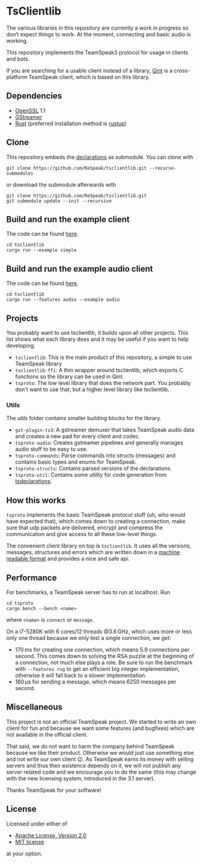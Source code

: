 # TsClientlib
The various libraries in this repository are currently a work in progress so don‘t expect things to work. At the moment, connecting and basic audio is working.

This repository implements the TeamSpeak3 protocol for usage in clients and bots.

If you are searching for a usable client instead of a library, [Qint](https://github.com/ReSpeak/Qint) is a cross-platform TeamSpeak client, which is based on this library.

## Dependencies
- [OpenSSL](https://www.openssl.org) 1.1
- [GStreamer](https://gstreamer.freedesktop.org)
- [Rust](https://rust-lang.org) (preferred installation method is [rustup](https://rustup.rs))

## Clone
This repository embeds the [declarations](https://github.com/ReSpeak/tsdeclarations) as submodule. You can clone with
```
git clone https://github.com/ReSpeak/tsclientlib.git --recurse-submodules
```
or download the submodule afterwards with
```
git clone https://github.com/ReSpeak/tsclientlib.git
git submodule update --init --recursive
```

## Build and run the example client
The code can be found [here](tsclientlib/examples/simple.rs).
```
cd tsclientlib
cargo run --example simple
```

## Build and run the example audio client
The code can be found [here](tsclientlib/examples/audio.rs).
```
cd tsclientlib
cargo run --features audio --example audio
```


## Projects
You probably want to use tsclientlib, it builds upon all other projects. This list shows what each library does and it may be useful if you want to help developing.

- `tsclientlib`: This is the main product of this repository, a simple to use TeamSpeak library
- `tsclientlib-ffi`: A thin wrapper around tsclientlib, which exports C functions so the library can be used in Qint.
- `tsproto`: The low level library that does the network part. You probably don't want to use that, but a higher level library like tsclientlib.

### Utils
The utils folder contains smaller building blocks for the library.

- `gst-plugin-ts3`: A gstreamer demuxer that takes TeamSpeak audio data and creates a new pad for every client and codec.
- `tsproto-audio`: Creates gstreamer pipelines and generally manages audio stuff to be easy to use.
- `tsproto-commands`: Parse commands into structs (messages) and contains basic types and enums for TeamSpeak.
- `tsproto-structs`: Contains parsed versions of the declarations.
- `tsproto-util`: Contains some utility for code generation from [tsdeclarations](https://github.com/ReSpeak/tsdeclarations).

## How this works
`tsproto` implements the basic TeamSpeak protocol stuff (uh, who would have expected that), which comes down to creating a connection, make sure that udp packets are delivered, encrypt and compress the communication and give access to all these low-level things.

The convenient client library on top is `tsclientlib`. It uses all the versions, messages, structures and errors which are written down in a [machine readable format](https://github.com/ReSpeak/tsdeclarations) and provides a nice and safe api.

## Performance
For benchmarks, a TeamSpeak server has to run at localhost. Run
```
cd tsproto
cargo bench --bench <name>
```
where `<name>` is `connect` or `message`.

On a i7-5280K with 6 cores/12 threads @3.6 GHz, which uses more or less only one thread because we only test a single connection, we get:

- 170 ms for creating one connection, which means 5.9 connections per second. This comes down to solving the RSA puzzle at the beginning of a connection, not much else plays a role. Be sure to run the benchmark with `--features rug` to get an efficient big integer implementation, otherwise it will fall back to a slower implementation.
- 160 µs for sending a message, which means 6250 messages per second.

## Miscellaneous
This project is not an official TeamSpeak project. We started to write an own client for fun and because we want some features (and bugfixes) which are not available in the official client.

That said, we do not want to harm the company behind TeamSpeak because we like their product. Otherwise we would just use something else and not write our own client 😉. As TeamSpeak earns its money with selling servers and thus their existence depends on it, we will not publish any server related code and we encourage you to do the same (this may change with the new licensing system, introduced in the 3.1 server).

Thanks TeamSpeak for your software!

## License
Licensed under either of

 * [Apache License, Version 2.0](LICENSE-APACHE)
 * [MIT license](LICENSE-MIT)

at your option.
